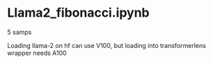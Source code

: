 # Llama2_fibonacci.ipynb

5 samps

Loading llama-2 on hf can use V100, but loading into transformerlens wrapper needs A100